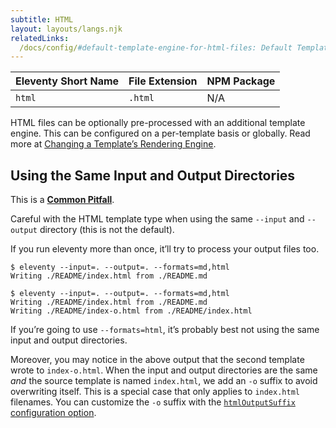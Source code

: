 ```yaml
---
subtitle: HTML
layout: layouts/langs.njk
relatedLinks:
  /docs/config/#default-template-engine-for-html-files: Default Template Engine for HTML Files
---
```

| Eleventy Short Name | File Extension | NPM Package |
| ------------------- | -------------- | ----------- |
| `html`              | `.html`        | N/A         |

HTML files can be optionally pre-processed with an additional template engine. This can be configured on a per-template basis or globally. Read more at [Changing a Template’s Rendering Engine](/docs/languages/).

<div id="same-input-output"></div>

## Using the Same Input and Output Directories

<div class="elv-callout elv-callout-warn">This is a <a href="/docs/pitfalls/"><strong>Common Pitfall</strong></a>.</div>

Careful with the HTML template type when using the same <code>--input</code> and <code>--output</code> directory (this is not the default).

If you run eleventy more than once, it’ll try to process your output files too.

```
$ eleventy --input=. --output=. --formats=md,html
Writing ./README/index.html from ./README.md

$ eleventy --input=. --output=. --formats=md,html
Writing ./README/index.html from ./README.md
Writing ./README/index-o.html from ./README/index.html
```

If you’re going to use `--formats=html`, it’s probably best not using the same input and output directories.

Moreover, you may notice in the above output that the second template wrote to `index-o.html`. When the input and output directories are the same _and_ the source template is named `index.html`, we add an `-o` suffix to avoid overwriting itself. This is a special case that only applies to `index.html` filenames. You can customize the `-o` suffix with the [`htmlOutputSuffix` configuration option](/docs/config/#change-exception-case-suffix-for-html-files).
